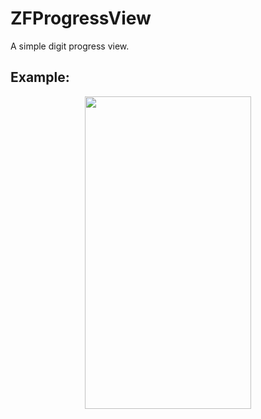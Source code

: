 # ZFProgressView
A simple digit progress view.

## Example:

<p align="center" >
<img src="https://github.com/WZF-Fei/ZFProgressView/blob/master/ZFProgressViewExampleTests/ZFProgressView.gif" width="266" height="500"/>
</p>
